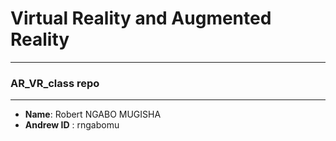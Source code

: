 # **Virtual Reality and Augmented Reality**
<hr />

### AR_VR_class repo
<hr />

* **Name**: Robert NGABO MUGISHA
* **Andrew ID** : rngabomu
